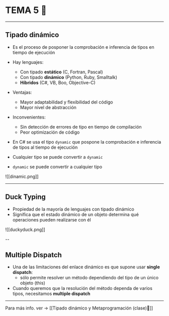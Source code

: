 # TEMA 5 👀
---
## Tipado dinámico
- Es el proceso de posponer la comprobación e inferencia de tipos en tiempo de ejecución
- Hay lenguajes:
	- Con tipado **estático** (C, Fortran, Pascal)
	- Con tipado **dinámico** (Python, Ruby, Smalltalk)
	- **Híbridos** (C#, VB, Boo, Objective-C)

- Ventajas:
	- Mayor adaptabilidad y flexibilidad del código
	- Mayor nivel de abstracción
- Inconvenientes:
	- Sin detección de errores de tipo en tiempo de compilación
	- Peor optimización de código

- En C# se usa el tipo `dynamic` que pospone la comprobación e inferencia de tipos al tiempo de ejecución
- Cualquier tipo se puede convertir a `dynamic`
- `dynamic` se puede convertir a cualquier tipo

![[dinamic.png]]

---
## Duck Typing
- Propiedad de la mayoría de lenguajes con tipado dinámico
- Significa que el estado dinámico de un objeto determina qué operaciones pueden realizarse con él

![[duckyduck.png]]

--
## Multiple Dispatch
- Una de las limitaciones del enlace dinámico es que supone usar **single dispatch**:
	- sólo permite resolver un método dependiendo del tipo de un único objeto (this)
- Cuando queremos que la resolución del método dependa de varios tipos, necesitamos **multiple dispatch**

---
Para más info. ver -> [[Tipado dinámico y Metaprogramación (clase)🍒]]